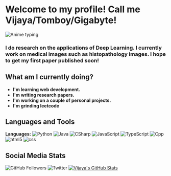 # Welcome to my profile! Call me Vijaya/Tomboy/Gigabyte!
![Anime typing](https://media1.tenor.com/images/5161ae4246c84f469a9a2d191e4e1b1f/tenor.gif?itemid=16461882)
### I do research on the applications of Deep Learning. I currently work on medical images such as histopathology images. I hope to get my first paper published soon!

## What am I currently doing?
- **I'm learning web development.**
- **I'm writing research papers.**
- **I'm working on a couple of personal projects.**
- **I'm grinding leetcode**

## Languages and Tools
**Languages:** ![Python](https://github.com/abranhe/programming-languages-logos/blob/master/src/python/python_24x24.png) ![Java](https://github.com/abranhe/programming-languages-logos/blob/master/src/java/java_24x24.png) ![CSharp](https://github.com/abranhe/programming-languages-logos/blob/master/src/csharp/csharp_24x24.png) ![JavaScript](https://github.com/abranhe/programming-languages-logos/blob/master/src/javascript/javascript_24x24.png) ![TypeScript](https://github.com/abranhe/programming-languages-logos/blob/master/src/typescript/typescript_24x24.png) ![Cpp](https://github.com/abranhe/programming-languages-logos/blob/master/src/cpp/cpp_24x24.png) ![html5](https://github.com/abranhe/programming-languages-logos/blob/master/src/html/html_24x24.png) ![css](https://github.com/abranhe/programming-languages-logos/blob/master/src/css/css_24x24.png)

## Social Media Stats
![GitHub Followers](https://img.shields.io/github/followers/VijayaGB98?label=GitHub%20Followers&style=for-the-badge) ![Twitter](https://img.shields.io/twitter/follow/VijayaGb?label=Twitter%20Followers&style=for-the-badge)
[![Vijaya's GitHub Stats](https://github-readme-stats.vercel.app/api?username=VijayaGB98&show_icons=true&theme=rgraywhite)](https://github.com/anuraghazra/github-readme-stats)
<!--
**VijayaGB98/VijayaGB98** is a ✨ _special_ ✨ repository because its `README.md` (this file) appears on your GitHub profile.

Here are some ideas to get you started:

- 🔭 I’m currently working on ...
- 🌱 I’m currently learning ...
- 👯 I’m looking to collaborate on ...
- 🤔 I’m looking for help with ...
- 💬 Ask me about ...
- 📫 How to reach me: ...
- 😄 Pronouns: ...
- ⚡ Fun fact: ...
-->
